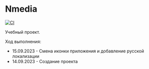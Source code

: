 # Nmedia
[![CI](https://github.com/CapriKorP/Nmedia/actions/workflows/build.yml/badge.svg?branch=master)](https://github.com/CapriKorP/Nmedia/actions/workflows/build.yml)

Учебный проект.

Ход выполнения:
* 15.09.2023 - Смена иконки приложения и добавление русской локализации
* 14.09.2023 - Создание проекта
